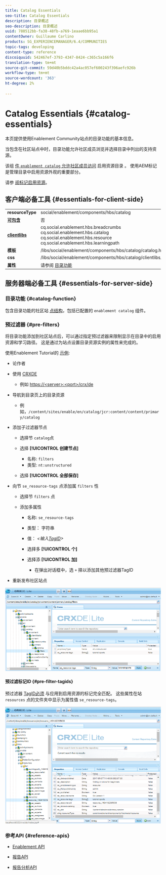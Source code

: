 ```yaml
---
title: Catalog Essentials
seo-title: Catalog Essentials
description: 目录概述
seo-description: 目录概述
uuid: 788512bb-fa38-48fb-a769-1eaae6bb95a1
contentOwner: Guillaume Carlino
products: SG_EXPERIENCEMANAGER/6.4/COMMUNITIES
topic-tags: developing
content-type: reference
discoiquuid: 542467ef-3793-4347-8424-c365c5a166f6
translation-type: tm+mt
source-git-commit: 59d40b5bddc42a4ac057ef600243f396aefc926b
workflow-type: tm+mt
source-wordcount: '363'
ht-degree: 2%

---
```



# Catalog Essentials {#catalog-essentials}

本页提供使用Enablement Community站点的目录功能的基本信息。

当包含在社区站点中时，目录功能允许社区成员浏览并选择目录中列出的支持资源。

该组 [ 件 `enablement catalog` 允许社区成员访问](catalog.md) 启用资源目录 [](resources.md)。 使用AEM标记是管理目录中启用资源外观的重要部分。

请参 [阅标记启用资源](tag-resources.md)。

## 客户端必备工具 {#essentials-for-client-side}

<table> 
 <tbody> 
  <tr> 
   <td> <strong>resourceType</strong></td> 
   <td>social/enablement/components/hbs/catalog</td> 
  </tr> 
  <tr> 
   <td> <a href="scf.md#add-or-include-a-communities-component"><strong>可包含</strong></a></td> 
   <td>否</td> 
  </tr> 
  <tr> 
   <td> <a href="clientlibs.md"><strong>clientlibs</strong></a></td> 
   <td>cq.social.enablement.hbs.breadcrumbs<br /> cq.social.enablement.hbs.catalog<br /> cq.social.enablement.hbs.resource<br /> cq.social.enablement.hbs.learningpath</td> 
  </tr> 
  <tr> 
   <td> <strong>模板</strong></td> 
   <td> /libs/social/enablement/components/hbs/catalog/catalog.hbs<br /> </td> 
  </tr> 
  <tr> 
   <td> <strong>css</strong></td> 
   <td> /libs/social/enablement/components/hbs/catalog/clientlibs/catalog.css</td> 
  </tr> 
  <tr> 
   <td><strong> 属性</strong></td> 
   <td>请参阅 <a href="catalog.md">目录功能</a></td> 
  </tr> 
 </tbody> 
</table>

## 服务器端必备工具 {#essentials-for-server-side}

### 目录功能 {#catalog-function}

包含目录功能的社区站 [点结构](functions.md#catalog-function)，包括已配置的 `enablement catalog` 组件。

### 预过滤器 {#pre-filters}

将目录功能添加到社区站点后，可以通过指定预过滤器来限制显示在目录中的启用资源和学习路径。 这是通过为站点设置目录资源实例的属性来完成的。

使用Enablement Tutorial的 [示例](getting-started-enablement.md):

* 论作者
* 使用 [CRXDE](../../help/sites-developing/developing-with-crxde-lite.md)

   * 例如 [https://&lt;server>:&lt;port>/crx/de](http://localhost:4502/crx/de)

* 导航到目录页上的目录资源

   * 例如，`/content/sites/enable/en/catalog/jcr:content/content/primary/catalog`

* 添加子过滤器节点

   * 选择节 `catalog`点
   * 选择 **[!UICONTROL 创建节点]**

      * 名称: `filters`
      * 类型: `nt:unstructured`
   * 选择 **[!UICONTROL 全部保存]**


* 向节 `se_resource-tags` 点添加属 `filters` 性

   * 选择节 `filters` 点
   * 添加多属性

      * 名称: `se_resource-tags`
      * 类型： 字符串
      * 值： *&lt;输入[TagID](#pre-filter-tagids)>*
      * 选择多 **[!UICONTROL 个]**
      * 选择添 **[!UICONTROL 加]**

         * 在弹出对话框中，选 `+` 择以添加其他预过滤器TagID

* 重新发布社区站点

![chlimage_1-189](assets/chlimage_1-189.png)

#### 预过滤标记ID {#pre-filter-tagids}

预过滤器 [TagID必须](../../help/sites-developing/framework.md#tagid) 与应用到启用资源的标记完全匹配。 这些属性在站 `resources` 点的文件夹中显示为属性值 `se_resource-tags`。

![chlimage_1-190](assets/chlimage_1-190.png)

### 参考API {#reference-apis}

* [Enablement API](https://helpx.adobe.com/experience-manager/6-4/sites/developing/using/reference-materials/javadoc/com/adobe/cq/social/enablement/client/api/package-summary.html)

* [报告API](https://helpx.adobe.com/experience-manager/6-4/sites/developing/using/reference-materials/javadoc/com/adobe/cq/social/enablement/client/reporting/api/package-summary.html)

* [报告分析API](https://helpx.adobe.com/experience-manager/6-4/sites/developing/using/reference-materials/javadoc/com/adobe/cq/social/enablement/client/reporting/analytics/api/package-summary.html)

